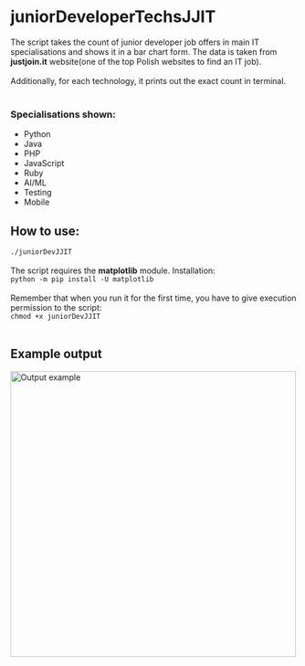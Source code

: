 <html>
<h1>juniorDeveloperTechsJJIT</h1>
The script takes the count of junior developer job offers in main IT specialisations and shows it in a bar chart form. The data is taken from <b>justjoin.it</b> website(one of the top Polish websites to find an IT job). <br><br>Additionally, for each technology, it prints out the exact count in terminal.<br><br>
<h3>Specialisations shown:</h3>
<ul>
<li>Python</li>
<li>Java</li>
<li>PHP</li>
<li>JavaScript</li>
<li>Ruby</li>
<li>AI/ML</li>
<li>Testing</li>
<li>Mobile</li>
</ul>
<h2>How to use:</h2>
<code>./juniorDevJJIT</code><br><br>
The script requires the <b>matplotlib</b> module. Installation:<br>
<code>python -m pip install -U matplotlib</code><br><br>
Remember that when you run it for the first time, you have to give execution permission to the script:<br>
<code>chmod +x juniorDevJJIT</code>
<br><br>
<h2>Example output</h2>
<img src="https://github.com/user-attachments/assets/fbeb4d26-3feb-46c4-a5c2-36cc23c01473" width = "500" alt="Output example">
</html>
